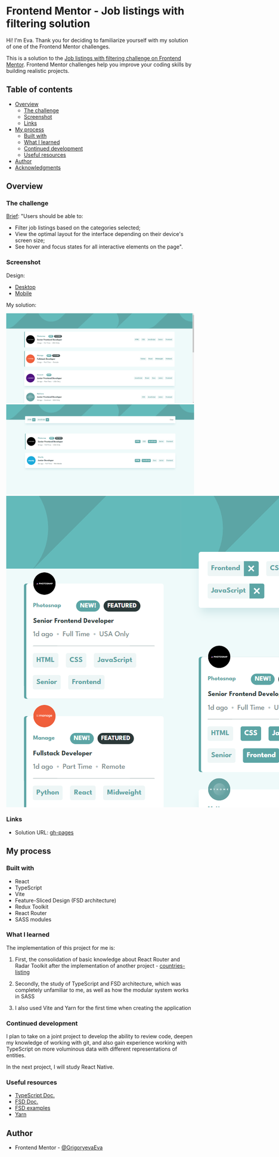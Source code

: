 # Frontend Mentor - Job listings with filtering solution

Hi! I'm Eva. Thank you for deciding to familiarize yourself with my solution of one of the Frontend Mentor challenges.

This is a solution to the [Job listings with filtering challenge on Frontend Mentor](https://www.frontendmentor.io/challenges/job-listings-with-filtering-ivstIPCt). Frontend Mentor challenges help you improve your coding skills by building realistic projects. 

## Table of contents

- [Overview](#overview)
  - [The challenge](#the-challenge)
  - [Screenshot](#screenshot)
  - [Links](#links)
- [My process](#my-process)
  - [Built with](#built-with)
  - [What I learned](#what-i-learned)
  - [Continued development](#continued-development)
  - [Useful resources](#useful-resources)
- [Author](#author)
- [Acknowledgments](#acknowledgments)

## Overview

### The challenge

[Brief](https://www.frontendmentor.io/challenges/job-listings-with-filtering-ivstIPCt):
"Users should be able to:

- Filter job listings based on the categories selected;
- View the optimal layout for the interface depending on their device's screen size;
- See hover and focus states for all interactive elements on the page".

### Screenshot

Design:
- [Desktop](design/desktop-design.jpg)
- [Mobile](design/mobile-design.jpg)

My solution:

<div align="center">
  <img src='./screenshots/desktop-without-filters.png'>
  <img src='./screenshots/desktop-with-filters.png'>
  <div style='display: flex;'>
    <img src='./screenshots/mobile-without-filters.png'>
    <img src='./screenshots/mobile-with-filters.png'>
  </div>
</div>

### Links

- Solution URL: [gh-pages](https://grigoryevaeva.github.io/vacancy-listings-with-filtering/)

## My process

### Built with

- React
- TypeScript
- Vite
- Feature-Sliced Design (FSD architecture)
- Redux Toolkit
- React Router
- SASS modules

### What I learned

The implementation of this project for me is:

1) First, the consolidation of basic knowledge about React Router and Radar Toolkit after the implementation of another project - [countries-listing](https://github.com/GrigoryevaEva/countries-listing)

2) Secondly, the study of TypeScript and FSD architecture, which was completely unfamiliar to me, as well as how the modular system works in SASS

3) I also used Vite and Yarn for the first time when creating the application

### Continued development

I plan to take on a joint project to develop the ability to review code, deepen my knowledge of working with git, and also gain experience working with TypeScript on more voluminous data with different representations of entities.

In the next project, I will study React Native.

### Useful resources

- [TypeScript Doc.](https://www.typescriptlang.org/docs/)
- [FSD Doc.](https://feature-sliced.design/ru/docs)
- [FSD examples](https://feature-sliced.design/ru/examples)
- [Yarn](https://yarnpkg.com/)

## Author

- Frontend Mentor - [@GrigoryevaEva](https://www.frontendmentor.io/profile/GrigoryevaEva)
